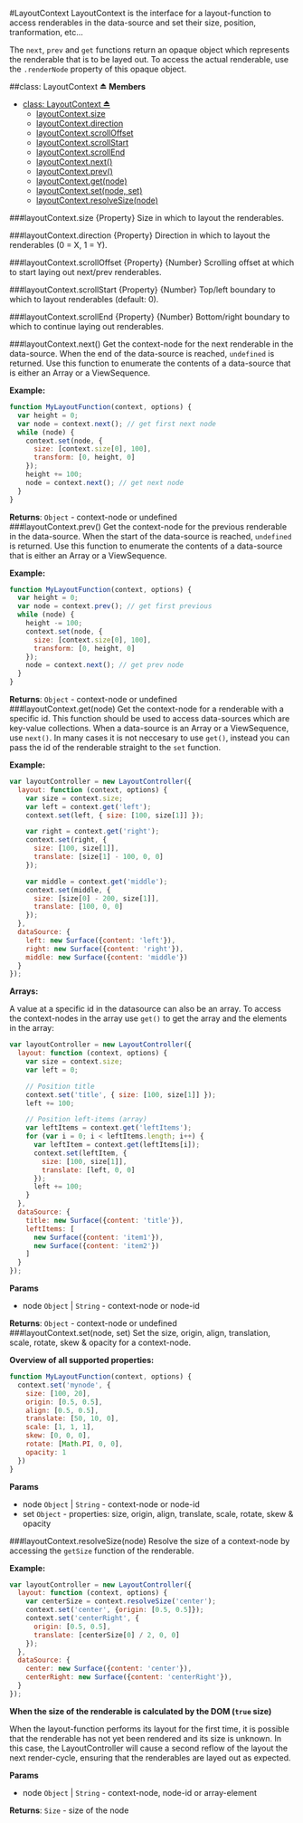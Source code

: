 <a name="module_LayoutContext"></a>
#LayoutContext
LayoutContext is the interface for a layout-function to access
renderables in the data-source and set their size, position, tranformation, etc...

The `next`, `prev` and `get` functions return an opaque object which represents
the renderable that is to be layed out. To access the actual renderable, use the
`.renderNode` property of this opaque object.

<a name="exp_module_LayoutContext"></a>
##class: LayoutContext ⏏
**Members**

* [class: LayoutContext ⏏](#exp_module_LayoutContext)
  * [layoutContext.size](#module_LayoutContext#size)
  * [layoutContext.direction](#module_LayoutContext#direction)
  * [layoutContext.scrollOffset](#module_LayoutContext#scrollOffset)
  * [layoutContext.scrollStart](#module_LayoutContext#scrollStart)
  * [layoutContext.scrollEnd](#module_LayoutContext#scrollEnd)
  * [layoutContext.next()](#module_LayoutContext#next)
  * [layoutContext.prev()](#module_LayoutContext#prev)
  * [layoutContext.get(node)](#module_LayoutContext#get)
  * [layoutContext.set(node, set)](#module_LayoutContext#set)
  * [layoutContext.resolveSize(node)](#module_LayoutContext#resolveSize)

<a name="module_LayoutContext#size"></a>
###layoutContext.size
{Property} Size in which to layout the renderables.

<a name="module_LayoutContext#direction"></a>
###layoutContext.direction
{Property} Direction in which to layout the renderables (0 = X, 1 = Y).

<a name="module_LayoutContext#scrollOffset"></a>
###layoutContext.scrollOffset
{Property} {Number} Scrolling offset at which to start laying out next/prev renderables.

<a name="module_LayoutContext#scrollStart"></a>
###layoutContext.scrollStart
{Property} {Number} Top/left boundary to which to layout renderables (default: 0).

<a name="module_LayoutContext#scrollEnd"></a>
###layoutContext.scrollEnd
{Property} {Number} Bottom/right boundary to which to continue laying out renderables.

<a name="module_LayoutContext#next"></a>
###layoutContext.next()
Get the context-node for the next renderable in the data-source. When
the end of the data-source is reached, `undefined` is returned.
Use this function to enumerate the contents of a data-source that is
either an Array or a ViewSequence.

**Example:**

```javascript
function MyLayoutFunction(context, options) {
  var height = 0;
  var node = context.next(); // get first next node
  while (node) {
    context.set(node, {
      size: [context.size[0], 100],
      transform: [0, height, 0]
    });
    height += 100;
    node = context.next(); // get next node
  }
}
```

**Returns**: `Object` - context-node or undefined  
<a name="module_LayoutContext#prev"></a>
###layoutContext.prev()
Get the context-node for the previous renderable in the data-source. When
the start of the data-source is reached, `undefined` is returned.
Use this function to enumerate the contents of a data-source that is
either an Array or a ViewSequence.

**Example:**

```javascript
function MyLayoutFunction(context, options) {
  var height = 0;
  var node = context.prev(); // get first previous
  while (node) {
    height -= 100;
    context.set(node, {
      size: [context.size[0], 100],
      transform: [0, height, 0]
    });
    node = context.next(); // get prev node
  }
}
```

**Returns**: `Object` - context-node or undefined  
<a name="module_LayoutContext#get"></a>
###layoutContext.get(node)
Get the context-node for a renderable with a specific id. This function
should be used to access data-sources which are key-value collections.
When a data-source is an Array or a ViewSequence, use `next()`.
In many cases it is not neccesary to use `get()`, instead you can pass
the id of the renderable straight to the `set` function.

**Example:**

```javascript
var layoutController = new LayoutController({
  layout: function (context, options) {
    var size = context.size;
    var left = context.get('left');
    context.set(left, { size: [100, size[1]] });

    var right = context.get('right');
    context.set(right, {
      size: [100, size[1]],
      translate: [size[1] - 100, 0, 0]
    });

    var middle = context.get('middle');
    context.set(middle, {
      size: [size[0] - 200, size[1]],
      translate: [100, 0, 0]
    });
  },
  dataSource: {
    left: new Surface({content: 'left'}),
    right: new Surface({content: 'right'}),
    middle: new Surface({content: 'middle'})
  }
});
```

**Arrays:**

A value at a specific id in the datasource can also be an array. To access the
context-nodes in the array use `get()` to get the array and the elements in the
array:

```javascript
var layoutController = new LayoutController({
  layout: function (context, options) {
    var size = context.size;
    var left = 0;

    // Position title
    context.set('title', { size: [100, size[1]] });
    left += 100;

    // Position left-items (array)
    var leftItems = context.get('leftItems');
    for (var i = 0; i < leftItems.length; i++) {
      var leftItem = context.get(leftItems[i]);
      context.set(leftItem, {
        size: [100, size[1]],
        translate: [left, 0, 0]
      });
      left += 100;
    }
  },
  dataSource: {
    title: new Surface({content: 'title'}),
    leftItems: [
      new Surface({content: 'item1'}),
      new Surface({content: 'item2'})
    ]
  }
});
```

**Params**

- node `Object` | `String` - context-node or node-id  

**Returns**: `Object` - context-node or undefined  
<a name="module_LayoutContext#set"></a>
###layoutContext.set(node, set)
Set the size, origin, align, translation, scale, rotate, skew & opacity for a context-node.

**Overview of all supported properties:**

```javascript
function MyLayoutFunction(context, options) {
  context.set('mynode', {
    size: [100, 20],
    origin: [0.5, 0.5],
    align: [0.5, 0.5],
    translate: [50, 10, 0],
    scale: [1, 1, 1],
    skew: [0, 0, 0],
    rotate: [Math.PI, 0, 0],
    opacity: 1
  })
}
```

**Params**

- node `Object` | `String` - context-node or node-id  
- set `Object` - properties: size, origin, align, translate, scale, rotate, skew & opacity  

<a name="module_LayoutContext#resolveSize"></a>
###layoutContext.resolveSize(node)
Resolve the size of a context-node by accessing the `getSize` function
of the renderable.

**Example:**

```javascript
var layoutController = new LayoutController({
  layout: function (context, options) {
    var centerSize = context.resolveSize('center');
    context.set('center', {origin: [0.5, 0.5]});
    context.set('centerRight', {
      origin: [0.5, 0.5],
      translate: [centerSize[0] / 2, 0, 0]
    });
  },
  dataSource: {
    center: new Surface({content: 'center'}),
    centerRight: new Surface({content: 'centerRight'}),
  }
});
```

**When the size of the renderable is calculated by the DOM (`true` size)**

When the layout-function performs its layout for the first time, it is
possible that the renderable has not yet been rendered and its size
is unknown. In this case, the LayoutController will cause a second
reflow of the layout the next render-cycle, ensuring that the renderables
are layed out as expected.

**Params**

- node `Object` | `String` - context-node, node-id or array-element  

**Returns**: `Size` - size of the node  

